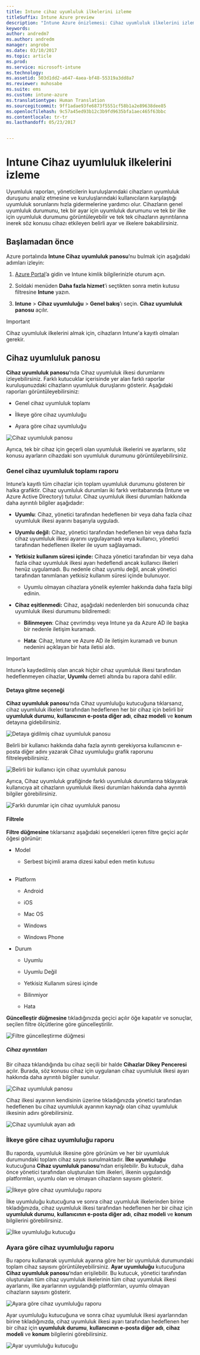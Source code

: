 ```yaml
---
title: Intune cihaz uyumluluk ilkelerini izleme
titleSuffix: Intune Azure preview
description: "Intune Azure önizlemesi: Cihaz uyumluluk ilkelerini izlemeyi öğrenin."
keywords: 
author: andredm7
ms.author: andredm
manager: angrobe
ms.date: 03/10/2017
ms.topic: article
ms.prod: 
ms.service: microsoft-intune
ms.technology: 
ms.assetid: 503d1dd2-a647-4aea-bf48-55319a3dd8a7
ms.reviewer: muhosabe
ms.suite: ems
ms.custom: intune-azure
ms.translationtype: Human Translation
ms.sourcegitcommit: 9ff1adae93fe6873f5551cf58b1a2e89638dee85
ms.openlocfilehash: 9c57a45ed93b12c3b9fd9635bfa1aec465f63bbc
ms.contentlocale: tr-tr
ms.lasthandoff: 05/23/2017


---
```

# <a name="monitor-intune-device-compliance-policies"></a>Intune Cihaz uyumluluk ilkelerini izleme

Uyumluluk raporları, yöneticilerin kuruluşlarındaki cihazların uyumluluk duruşunu analiz etmesine ve kuruluşlarındaki kullanıcıların karşılaştığı uyumluluk sorunlarını hızla gidermelerine yardımcı olur. Cihazların genel uyumluluk durumunu, tek bir ayar için uyumluluk durumunu ve tek bir ilke için uyumluluk durumunu görüntüleyebilir ve tek tek cihazların ayrıntılarına inerek söz konusu cihazı etkileyen belirli ayar ve ilkelere bakabilirsiniz.

## <a name="before-you-begin"></a>Başlamadan önce

Azure portalında **Intune Cihaz uyumluluk panosu**’nu bulmak için aşağıdaki adımları izleyin:

1.  [Azure Portal](https://portal.azure.com)’a gidin ve Intune kimlik bilgilerinizle oturum açın.

2.  Soldaki menüden **Daha fazla hizmet**’i seçtikten sonra metin kutusu filtresine **Intune** yazın.

3.  **Intune** &gt; **Cihaz uyumluluğu** &gt; **Genel bakış**’ı seçin. **Cihaz uyumluluk panosu** açılır.

> [!IMPORTANT] 
> Cihaz uyumluluk ilkelerini almak için, cihazların Intune'a kayıtlı olmaları gerekir.

## <a name="device-compliance-dashboard"></a>Cihaz uyumluluk panosu

**Cihaz uyumluluk panosu**‘nda Cihaz uyumluluk ilkesi durumlarını izleyebilirsiniz. Farklı kutucuklar içerisinde yer alan farklı raporlar kuruluşunuzdaki cihazların uyumluluk duruşlarını gösterir. Aşağıdaki raporları görüntüleyebilirsiniz:

-   Genel cihaz uyumluluk toplamı

-   İlkeye göre cihaz uyumluluğu

-   Ayara göre cihaz uyumluluğu

![Cihaz uyumluluk panosu](./media/idc-1.png)

Ayrıca, tek bir cihaz için geçerli olan uyumluluk ilkelerini ve ayarlarını, söz konusu ayarların cihazdaki son uyumluluk durumunu görüntüleyebilirsiniz.

### <a name="overall-device-compliance-aggregate-report"></a>Genel cihaz uyumluluk toplamı raporu

Intune’a kayıtlı tüm cihazlar için toplam uyumluluk durumunu gösteren bir halka grafiktir. Cihaz uyumluluk durumları iki farklı veritabanında (Intune ve Azure Active Directory) tutulur. Cihaz uyumluluk ilkesi durumları hakkında daha ayrıntılı bilgiler aşağıdadır:

-   **Uyumlu**: Cihaz, yönetici tarafından hedeflenen bir veya daha fazla cihaz uyumluluk ilkesi ayarını başarıyla uyguladı.

-   **Uyumlu değil:** Cihaz, yönetici tarafından hedeflenen bir veya daha fazla cihaz uyumluluk ilkesi ayarını uygulayamadı veya kullanıcı, yönetici tarafından hedeflenen ilkeler ile uyum sağlayamadı.

-   **Yetkisiz kullanım süresi içinde:** Cihaza yönetici tarafından bir veya daha fazla cihaz uyumluluk ilkesi ayarı hedeflendi ancak kullanıcı ilkeleri henüz uygulamadı. Bu nedenle cihaz uyumlu değil, ancak yönetici tarafından tanımlanan yetkisiz kullanım süresi içinde bulunuyor.

    -   Uyumlu olmayan cihazlara yönelik eylemler hakkında daha fazla bilgi edinin.

-   **Cihaz eşitlenmedi:** Cihaz, aşağıdaki nedenlerden biri sonucunda cihaz uyumluluk ilkesi durumunu bildiremedi:

    -   **Bilinmeyen**: Cihaz çevrimdışı veya Intune ya da Azure AD ile başka bir nedenle iletişim kuramadı.

    -   **Hata**: Cihaz, Intune ve Azure AD ile iletişim kuramadı ve bunun nedenini açıklayan bir hata iletisi aldı.

> [!IMPORTANT] 
> Intune’a kaydedilmiş olan ancak hiçbir cihaz uyumluluk ilkesi tarafından hedeflenmeyen cihazlar, **Uyumlu** demeti altında bu rapora dahil edilir.

#### <a name="drill-down-option"></a>Detaya gitme seçeneği

**Cihaz uyumluluk panosu**‘nda Cihaz uyumluluğu kutucuğuna tıklarsanız, cihaz uyumluluk ilkeleri tarafından hedeflenen her bir cihaz için belirli bir **uyumluluk durumu**, **kullanıcının e-posta diğer adı**, **cihaz modeli** ve **konum** detayına gidebilirsiniz.

![Detaya gidilmiş cihaz uyumluluk panosu](./media/idc-2.png)

Belirli bir kullanıcı hakkında daha fazla ayrıntı gerekiyorsa kullanıcının e-posta diğer adını yazarak Cihaz uyumluluğu grafik raporunu filtreleyebilirsiniz.

![Belirli bir kullanıcı için cihaz uyumluluk panosu](./media/idc-3.png)

Ayrıca, Cihaz uyumluluk grafiğinde farklı uyumluluk durumlarına tıklayarak kullanıcıya ait cihazların uyumluluk ilkesi durumları hakkında daha ayrıntılı bilgiler görebilirsiniz.

![Farklı durumlar için cihaz uyumluluk panosu](./media/idc-4.png)

#### <a name="filter"></a>Filtrele

**Filtre düğmesine** tıklarsanız aşağıdaki seçenekleri içeren filtre geçici açılır öğesi görünür:

-   Model

    -   Serbest biçimli arama dizesi kabul eden metin kutusu
<br></br>
-   Platform

    -   Android

    -   iOS

    -   Mac OS

    -   Windows

    -   Windows Phone

-   Durum

    -   Uyumlu

    -   Uyumlu Değil

    -   Yetkisiz Kullanım süresi içinde

    -   Bilinmiyor

    -   Hata

**Güncelleştir düğmesine** tıkladığınızda geçici açılır öğe kapatılır ve sonuçlar, seçilen filtre ölçütlerine göre güncelleştirilir.

![Filtre güncelleştirme düğmesi](./media/idc-5.png)

##### <a name="device-details"></a>Cihaz ayrıntıları

Bir cihaza tıklandığında bu cihaz seçili bir halde **Cihazlar Dikey Penceresi** açılır. Burada, söz konusu cihaz için uygulanan cihaz uyumluluk ilkesi ayarı hakkında daha ayrıntılı bilgiler sunulur.

![Cihaz uyumluluk panosu](./media/idc-6.png)

Cihaz ilkesi ayarının kendisinin üzerine tıkladığınızda yönetici tarafından hedeflenen bu cihaz uyumluluk ayarının kaynağı olan cihaz uyumluluk ilkesinin adını görebilirsiniz.

![Cihaz uyumluluk ayarı adı](./media/idc-7.png)

### <a name="per-policy-device-compliance-report"></a>İlkeye göre cihaz uyumluluğu raporu

Bu raporda, uyumluluk ilkesine göre görünüm ve her bir uyumluluk durumundaki toplam cihaz sayısı sunulmaktadır. **İlke uyumluluğu** kutucuğuna **Cihaz uyumluluk panosu**‘ndan erişilebilir. Bu kutucuk, daha önce yönetici tarafından oluşturulan tüm ilkeleri, ilkenin uygulandığı platformları, uyumlu olan ve olmayan cihazların sayısını gösterir.

![İlkeye göre cihaz uyumluluğu raporu](./media/idc-8.png)

İlke uyumluluğu kutucuğuna ve sonra cihaz uyumluluk ilkelerinden birine tıkladığınızda, cihaz uyumluluk ilkesi tarafından hedeflenen her bir cihaz için **uyumluluk durumu**, **kullanıcının e-posta diğer adı**, **cihaz modeli** ve **konum** bilgilerini görebilirsiniz.

![İlke uyumluluğu kutucuğu](./media/idc-9.png)

### <a name="per-setting-device-compliance-report"></a>Ayara göre cihaz uyumluluğu raporu

Bu raporu kullanarak uyumluluk ayarına göre her bir uyumluluk durumundaki toplam cihaz sayısını görüntüleyebilirsiniz. **Ayar uyumluluğu** kutucuğuna **Cihaz uyumluluk panosu**‘ndan erişilebilir. Bu kutucuk, yönetici tarafından oluşturulan tüm cihaz uyumluluk ilkelerinin tüm cihaz uyumluluk ilkesi ayarlarını, ilke ayarlarının uygulandığı platformları, uyumlu olmayan cihazların sayısını gösterir.

![Ayara göre cihaz uyumluluğu raporu](./media/idc-10.png)

Ayar uyumluluğu kutucuğuna ve sonra cihaz uyumluluk ilkesi ayarlarından birine tıkladığınızda, cihaz uyumluluk ilkesi ayarı tarafından hedeflenen her bir cihaz için **uyumluluk durumu**, **kullanıcının e-posta diğer adı**, **cihaz modeli** ve **konum** bilgilerini görebilirsiniz.

![Ayar uyumluluğu kutucuğu](./media/idc-11.png)

